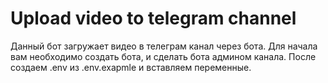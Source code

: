 # Upload video to telegram channel
Данный бот загружает видео в телеграм канал через бота. 
Для начала вам необходимо создать бота, и сделать бота админом канала. После создаем .env из .env.exapmle и вставляем переменные.
